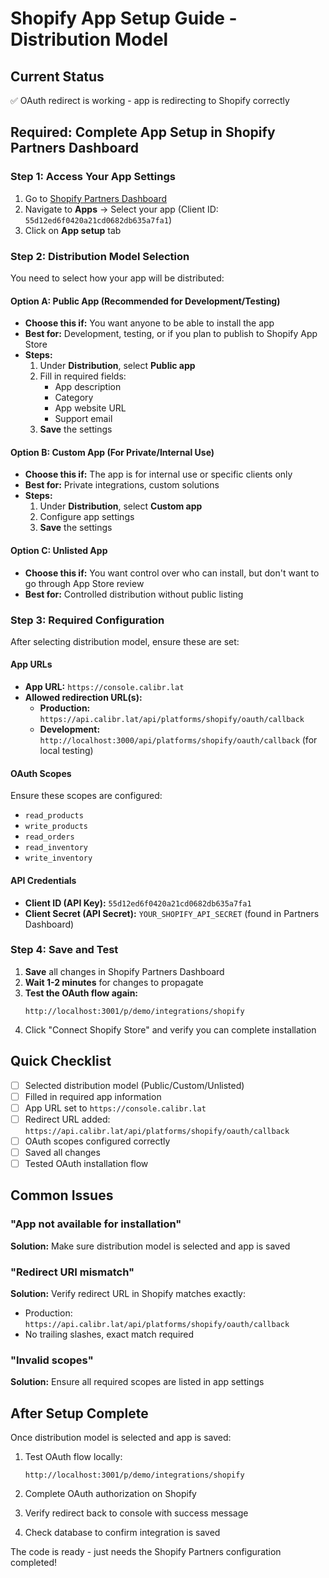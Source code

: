 # Shopify App Setup Guide - Distribution Model

## Current Status
✅ OAuth redirect is working - app is redirecting to Shopify correctly

## Required: Complete App Setup in Shopify Partners Dashboard

### Step 1: Access Your App Settings

1. Go to [Shopify Partners Dashboard](https://partners.shopify.com/)
2. Navigate to **Apps** → Select your app (Client ID: `55d12ed6f0420a21cd0682db635a7fa1`)
3. Click on **App setup** tab

### Step 2: Distribution Model Selection

You need to select how your app will be distributed:

#### Option A: Public App (Recommended for Development/Testing)
- **Choose this if:** You want anyone to be able to install the app
- **Best for:** Development, testing, or if you plan to publish to Shopify App Store
- **Steps:**
  1. Under **Distribution**, select **Public app**
  2. Fill in required fields:
     - App description
     - Category
     - App website URL
     - Support email
  3. **Save** the settings

#### Option B: Custom App (For Private/Internal Use)
- **Choose this if:** The app is for internal use or specific clients only
- **Best for:** Private integrations, custom solutions
- **Steps:**
  1. Under **Distribution**, select **Custom app**
  2. Configure app settings
  3. **Save** the settings

#### Option C: Unlisted App
- **Choose this if:** You want control over who can install, but don't want to go through App Store review
- **Best for:** Controlled distribution without public listing

### Step 3: Required Configuration

After selecting distribution model, ensure these are set:

#### App URLs
- **App URL:** `https://console.calibr.lat`
- **Allowed redirection URL(s):**
  - **Production:** `https://api.calibr.lat/api/platforms/shopify/oauth/callback`
  - **Development:** `http://localhost:3000/api/platforms/shopify/oauth/callback` (for local testing)

#### OAuth Scopes
Ensure these scopes are configured:
- `read_products`
- `write_products`
- `read_orders`
- `read_inventory`
- `write_inventory`

#### API Credentials
- **Client ID (API Key):** `55d12ed6f0420a21cd0682db635a7fa1`
- **Client Secret (API Secret):** `YOUR_SHOPIFY_API_SECRET` (found in Partners Dashboard)

### Step 4: Save and Test

1. **Save** all changes in Shopify Partners Dashboard
2. **Wait 1-2 minutes** for changes to propagate
3. **Test the OAuth flow again:**
   ```
   http://localhost:3001/p/demo/integrations/shopify
   ```
4. Click "Connect Shopify Store" and verify you can complete installation

## Quick Checklist

- [ ] Selected distribution model (Public/Custom/Unlisted)
- [ ] Filled in required app information
- [ ] App URL set to `https://console.calibr.lat`
- [ ] Redirect URL added: `https://api.calibr.lat/api/platforms/shopify/oauth/callback`
- [ ] OAuth scopes configured correctly
- [ ] Saved all changes
- [ ] Tested OAuth installation flow

## Common Issues

### "App not available for installation"
**Solution:** Make sure distribution model is selected and app is saved

### "Redirect URI mismatch"
**Solution:** Verify redirect URL in Shopify matches exactly:
- Production: `https://api.calibr.lat/api/platforms/shopify/oauth/callback`
- No trailing slashes, exact match required

### "Invalid scopes"
**Solution:** Ensure all required scopes are listed in app settings

## After Setup Complete

Once distribution model is selected and app is saved:

1. Test OAuth flow locally:
   ```
   http://localhost:3001/p/demo/integrations/shopify
   ```

2. Complete OAuth authorization on Shopify

3. Verify redirect back to console with success message

4. Check database to confirm integration is saved

The code is ready - just needs the Shopify Partners configuration completed!

